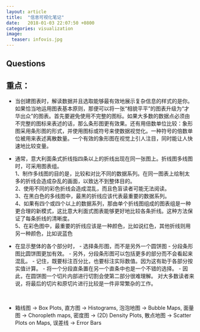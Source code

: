 ```yaml
---
layout: article
title:  "信息可视化笔记"
date:   2018-01-03 22:07:50 +0800
categories: visualization
image:
  teaser: infovis.jpg
---
```


## Questions







## 重点：         
- 当创建图表时，解读数据并且选取能够最有效地展示复杂信息的样式的是你。如果恰当地运用图表基本原则，那便可以将一张“相貌平平”的图表升级为“才华出众”的图表。首先要避免使用不完整的图标。如果大多数的数据点必须由不完整的图标来表述的话，那么条形图更有效果。还有用倍数单位比较：象形图采用条形图的形式，并使用图标或符号来使数据视觉化。一种符号的倍数单位被用来表述离散数量。一个有效的象形图在视觉上引人注目，同时能让人快速地比较变量。


- 通常，意大利面条式折线指四条以上的折线出现在同一张图上。折线图多线图时，可采用图表组。        
1、制作多线图的目的是，比较和对比不同的数据系列。在同一图表上绘制太多的折线会造成杂乱的画面，以致达不到整体目的。         
2、使用不同的彩色折线会造成混乱，而且色盲读者可能无法阅读。         
3、在黑白色的多线图中，最黑的折线应该代表最重要的数据系列。         
4、如果有四个或四个以上的数据系列，那由单个折线图组成的图表组是一种更合理的新模式，这比意大利面式图表能够更好地比较各条折线。这种方法保证了每条折线的清晰度。        
5、在彩色图中，最重要的折线应该是一种颜色，比如说红色，其他折线则用另一种颜色，比如说蓝色      

- 在显示整体的各个部分时， - 选择条形图，而不是另外一个圆饼图 - 分段条形图比圆饼图更加有效。 - 另外，分段条形图可以包括更多的部分而不会看起来混乱。 - 记住，既要标注百分比，也要标注实际数值。因为这有助于各部分按实值计算。 - 将一个分段直条置在另一个直条中也是一个不错的选择。 - 因此，在圆饼图一个切片内部进行切割会使第二部分很难理解。 对大多数读者来说，将最后的切片和原切片进行比较是一件非常繁杂的工作。

     
- 箱线图 → Box Plots,   直方图 → Histograms,   泡泡地图 → Bubble Maps,   面量图 → Choropleth maps,   密度图 → (2D) Density Plots,   散点地图 → Scatter Plots on Maps,   误差线 → Error Bars
